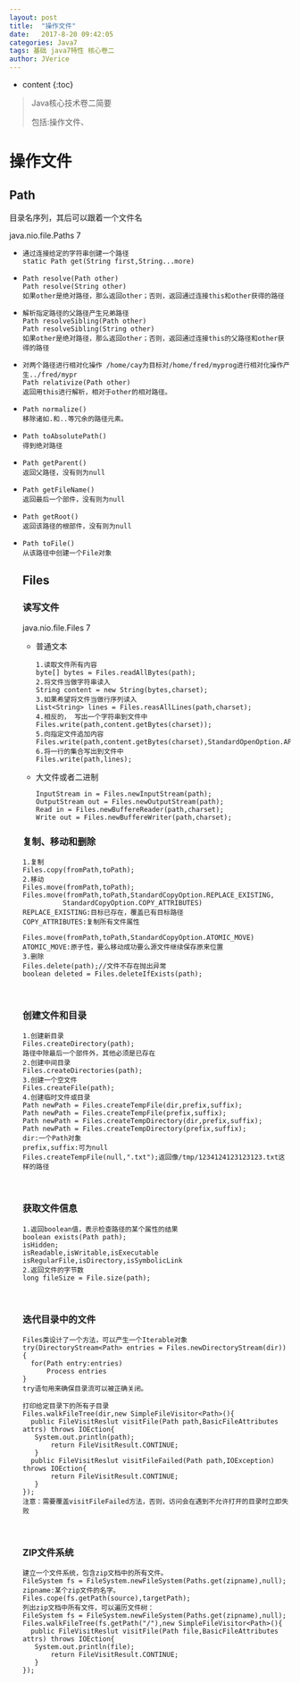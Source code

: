 ```yaml
---
layout: post
title:  "操作文件"
date:   2017-8-20 09:42:05
categories: Java7 
tags: 基础 java7特性 核心卷二
author: JVerice
---
```


- content
  {:toc}

> Java核心技术卷二简要
>
> 包括:操作文件、



# 操作文件

## Path

目录名序列，其后可以跟着一个文件名

java.nio.file.Paths 7

- ```
  通过连接给定的字符串创建一个路径
  static Path get(String first,String...more)
  ```


- ```
  Path resolve(Path other)
  Path resolve(String other)
  如果other是绝对路径，那么返回other；否则，返回通过连接this和other获得的路径
  ```


- ```
  解析指定路径的父路径产生兄弟路径
  Path resolveSibling(Path other)
  Path resolveSibling(String other)
  如果other是绝对路径，那么返回other；否则，返回通过连接this的父路径和other获得的路径
  ```


- ```
  对两个路径进行相对化操作 /home/cay为目标对/home/fred/myprog进行相对化操作产生../fred/mypr
  Path relativize(Path other)
  返回用this进行解析，相对于other的相对路径。
  ```

- ```
  Path normalize()
  移除诸如.和..等冗余的路径元素。
  ```

- ```
  Path toAbsolutePath()
  得到绝对路径
  ```

- ```
  Path getParent()
  返回父路径，没有则为null
  ```

- ```
  Path getFileName()
  返回最后一个部件，没有则为null
  ```

- ```
  Path getRoot()
  返回该路径的根部件，没有则为null
  ```

- ```
  Path toFile()
  从该路径中创建一个File对象
  ```

  ## Files

  ### 读写文件

  java.nio.file.Files   7

  - 普通文本

    ```
    1.读取文件所有内容
    byte[] bytes = Files.readAllBytes(path);
    2.将文件当做字符串读入
    String content = new String(bytes,charset);
    3.如果希望将文件当做行序列读入
    List<String> lines = Files.reasAllLines(path,charset);
    4.相反的， 写出一个字符串到文件中
    Files.write(path,content.getBytes(charset));
    5.向指定文件追加内容
    Files.write(path,content.getBytes(charset),StandardOpenOption.APPEND);
    6.将一行的集合写出到文件中
    Files.write(path,lines);
    ```

  - 大文件或者二进制

    ```
    InputStream in = Files.newInputStream(path);
    OutputStream out = Files.newOutputStream(path);
    Read in = Files.newBuffereReader(path,charset);
    Write out = Files.newBuffereWriter(path,charset);
    ```

  ### 复制、移动和删除

  ```
  1.复制
  Files.copy(fromPath,toPath);
  2.移动
  Files.move(fromPath,toPath);
  Files.move(fromPath,toPath,StandardCopyOption.REPLACE_EXISTING,
  			StandardCopyOption.COPY_ATTRIBUTES)
  REPLACE_EXISTING:目标已存在，覆盖已有目标路径
  COPY_ATTRIBUTES:复制所有文件属性

  Files.move(fromPath,toPath,StandardCopyOption.ATOMIC_MOVE)
  ATOMIC_MOVE:原子性，要么移动成功要么源文件继续保存原来位置
  3.删除
  Files.delete(path);//文件不存在抛出异常
  boolean deleted = Files.deleteIfExists(path);
  ```

  ​

  ### 创建文件和目录

  ```
  1.创建新目录
  Files.createDirectory(path);
  路径中除最后一个部件外，其他必须是已存在
  2.创建中间目录
  Files.createDirectories(path);
  3.创建一个空文件
  Files.createFile(path);
  4.创建临时文件或目录
  Path newPath = Files.createTempFile(dir,prefix,suffix);
  Path newPath = Files.createTempFile(prefix,suffix);
  Path newPath = Files.createTempDirectory(dir,prefix,suffix);
  Path newPath = Files.createTempDirectory(prefix,suffix);
  dir:一个Path对象
  prefix,suffix:可为null
  Files.createTempFile(null,".txt");返回像/tmp/1234124123123123.txt这样的路径
  ```

  ​

  ### 获取文件信息

  ```
  1.返回boolean值，表示检查路径的某个属性的结果
  boolean exists(Path path);
  isHidden;
  isReadable,isWritable,isExecutable
  isRegularFile,isDirectory,isSymbolicLink
  2.返回文件的字节数
  long fileSize = File.size(path);

  ```

  ​

  ### 迭代目录中的文件

  ```
  Files类设计了一个方法，可以产生一个Iterable对象
  try(DirectoryStream<Path> entries = Files.newDirectoryStream(dir))
  {
    for(Path entry:entries)
    	Process entries
  }
  try语句用来确保目录流可以被正确关闭。

  打印给定目录下的所有子目录
  Files.walkFileTree(dir,new SimpleFileVisitor<Path>(){
    public FileVisitReslut visitFile(Path path,BasicFileAttributes attrs) throws IOEction{
   	 System.out.println(path);
    	 return FileVisitResult.CONTINUE;
     }
    public FileVisitReslut visitFileFailed(Path path,IOException) throws IOEction{
    	 return FileVisitResult.CONTINUE;
     }
  });
  注意：需要覆盖visitFileFailed方法，否则，访问会在遇到不允许打开的目录时立即失败
  ```

  ​

  ### ZIP文件系统

  ```
  建立一个文件系统，包含zip文档中的所有文件。
  FileSystem fs = FileSystem.newFileSystem(Paths.get(zipname),null);
  zipname:某个zip文件的名字。
  Files.cope(fs.getPath(source),targetPath);
  列出zip文档中所有文件，可以遍历文件树：
  FileSystem fs = FileSystem.newFileSystem(Paths.get(zipname),null);
  Files.walkFileTree(fs.getPath("/"),new SimpleFileVisitor<Path>(){
    public FileVisitReslut visitFile(Path file,BasicFileAttributes attrs) throws IOEction{
   	 System.out.println(file);
    	 return FileVisitResult.CONTINUE;
     }
  });
  ```

  ​

  ​

  ​

  ​